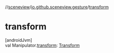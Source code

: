 //[sceneview](../../index.md)/[io.github.sceneview.gesture](index.md)/[transform](transform.md)

# transform

[androidJvm]\
val Manipulator.[transform](transform.md): [Transform](../io.github.sceneview.math/index.md#1875660684%2FClasslikes%2F-1571379623)
